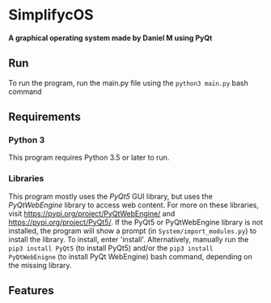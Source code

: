 # SimplifycOS
#### A graphical operating system made by Daniel M using PyQt
## Run
To run the program, run the main.py file using the `python3 main.py` bash command
## Requirements
### Python 3
This program requires Python 3.5 or later to run.
### Libraries
This program mostly uses the _PyQt5_ GUI library, but uses the _PyQtWebEngine_ library to access web content. For more on these libraries, visit https://pypi.org/project/PyQtWebEngine/ and https://pypi.org/project/PyQt5/. If the PyQt5 or PyQtWebEngine library is not installed, the program will show a prompt (in `System/import_modules.py`) to install the library. To install, enter 'install'. Alternatively, manually run the `pip3 install PyQt5` (to install PyQt5) and/or the `pip3 install PyQtWebEnigne` (to install PyQt WebEngine) bash command, depending on the missing library.
## Features

